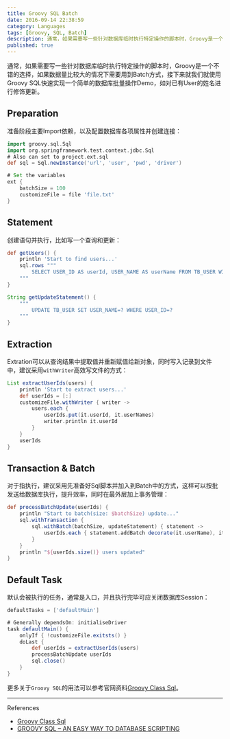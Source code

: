 ```yaml
---
title: Groovy SQL Batch
date: 2016-09-14 22:38:59
category: Languages
tags: [Groovy, SQL, Batch]
description: 通常，如果需要写一些针对数据库临时执行特定操作的脚本时，Groovy是一个不错的选择，如果数据量比较大的情况下需要用到Batch方式，接下来将介绍使用Groovy SQL快速实现一个简单的数据库Batch操作Demo。
published: true
---
```


通常，如果需要写一些针对数据库临时执行特定操作的脚本时，Groovy是一个不错的选择，如果数据量比较大的情况下需要用到Batch方式，接下来就我们就使用Groovy SQL快速实现一个简单的数据库批量操作Demo，如对已有User的姓名进行修饰更新。

## Preparation
准备阶段主要Import依赖，以及配置数据库各项属性并创建连接：
``` groovy
import groovy.sql.Sql
import org.springframework.test.context.jdbc.Sql
# Also can set to project.ext.sql
def sql = Sql.newInstance('url', 'user', 'pwd', 'driver')

# Set the variables
ext {
    batchSize = 100
    customizeFile = file 'file.txt'
}
```

## Statement
创建语句并执行，比如写一个查询和更新：
``` groovy
def getUsers() {
    println 'Start to find users...'
    sql.rows """
        SELECT USER_ID AS userId, USER_NAME AS userName FROM TB_USER WITH UR
    """
}

String getUpdateStatement() {
    """
        UPDATE TB_USER SET USER_NAME=? WHERE USER_ID=?
    """
}
```

## Extraction
Extration可以从查询结果中提取值并重新赋值给新对象，同时写入记录到文件中，建议采用`withWriter`高效写文件的方式：
``` groovy
List extractUserIds(users) {
    println 'Start to extract users...'
    def userIds = [:]
    customizeFile.withWriter { writer ->
        users.each {
            userIds.put(it.userId, it.userNames)
            writer.println it.userId
        }
    }
    userIds
}
```

## Transaction & Batch
对于指执行，建议采用先准备好Sql脚本并加入到Batch中的方式，这样可以按批发送给数据库执行，提升效率，同时在最外层加上事务管理：
``` groovy
def processBatchUpdate(userIds) {
    println "Start to batch(size: $batchSize) update..."
    sql.withTransaction {
        sql.withBatch(batchSize, updateStatement) { statement ->
            userIds.each { statement.addBatch decorate(it.userName), it.userId }
        }
    }
    println "${userIds.size()} users updated"
}
```

## Default Task
默认会被执行的任务，通常是入口，并且执行完毕可应关闭数据库Session：
``` groovy
defaultTasks = ['defaultMain']

# Generally dependsOn: initialiseDriver
task defaultMain() {
    onlyIf { !customizeFile.exitsts() }
    doLast {
        def userIds = extractUserIds(users)
        processBatchUpdate userIds
        sql.close()
    }
}
```

更多关于`Groovy SQL`的用法可以参考官网资料[Groovy Class Sql](http://docs.groovy-lang.org/latest/html/api/groovy/sql/Sql.html)。

----
References
* [Groovy Class Sql](http://docs.groovy-lang.org/latest/html/api/groovy/sql/Sql.html)
* [GROOVY SQL – AN EASY WAY TO DATABASE SCRIPTING](http://www.schibsted.pl/blog/groovy-sql-an-easy-way-to-database-scripting/)